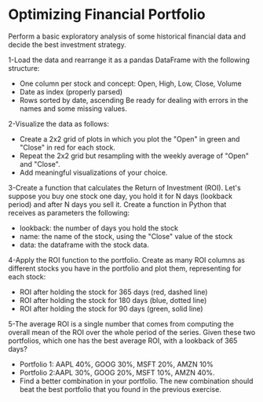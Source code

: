 # Optimizing Financial Portfolio

Perform a basic exploratory analysis of some historical financial data and decide the best investment strategy.

1-Load the data and rearrange it as a pandas DataFrame with the following structure:
* One column per stock and concept: Open, High, Low, Close, Volume
* Date as index (properly parsed)
* Rows sorted by date, ascending Be ready for dealing with errors in the names and some missing values.

2-Visualize the data as follows:
* Create a 2x2 grid of plots in which you plot the "Open" in green and "Close" in red for each stock.
* Repeat the 2x2 grid but resampling with the weekly average of "Open" and "Close".
* Add meaningful visualizations of your choice.

3-Create a function that calculates the Return of Investment (ROI). Let's suppose you buy one stock one day, you hold it for N days (lookback period) and after N days you sell it. Create a function in Python that receives as parameters the following:
* lookback: the number of days you hold the stock
* name: the name of the stock, using the "Close" value of the stock
* data: the dataframe with the stock data.

4-Apply the ROI function to the portfolio. Create as many ROI columns as different stocks you have in the portfolio and plot them, representing for each stock:
* ROI after holding the stock for 365 days (red, dashed line)
* ROI after holding the stock for 180 days (blue, dotted line)
* ROI after holding the stock for 90 days (green, solid line)

5-The average ROI is a single number that comes from computing the overall mean of the ROI over the whole period of the series. Given these two portfolios, which one has the best average ROI, with a lookback of 365 days?
* Portfolio 1: AAPL 40%, GOOG 30%, MSFT 20%, AMZN 10%
* Portfolio 2:AAPL 30%, GOOG 20%, MSFT 10%, AMZN 40%.
* Find a better combination in your portfolio. The new combination should beat the best portfolio that you found in the previous exercise.
